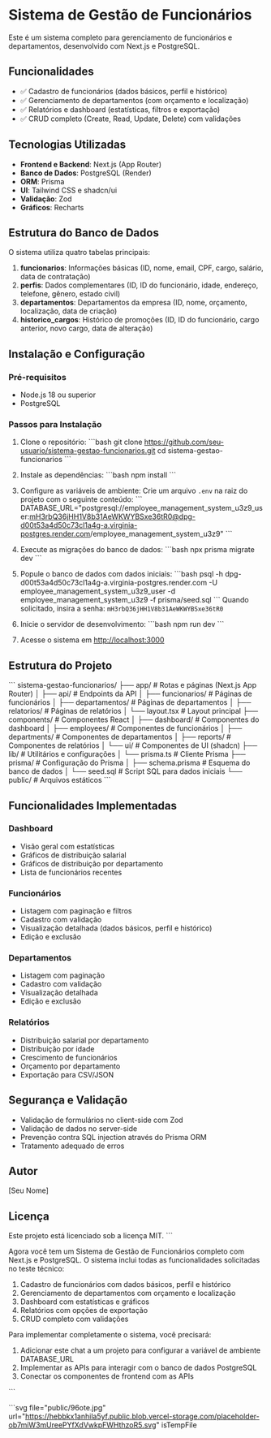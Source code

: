 # Sistema de Gestão de Funcionários

Este é um sistema completo para gerenciamento de funcionários e departamentos, desenvolvido com Next.js e PostgreSQL.

## Funcionalidades

- ✅ Cadastro de funcionários (dados básicos, perfil e histórico)
- ✅ Gerenciamento de departamentos (com orçamento e localização)
- ✅ Relatórios e dashboard (estatísticas, filtros e exportação)
- ✅ CRUD completo (Create, Read, Update, Delete) com validações

## Tecnologias Utilizadas

- **Frontend e Backend**: Next.js (App Router)
- **Banco de Dados**: PostgreSQL (Render)
- **ORM**: Prisma
- **UI**: Tailwind CSS e shadcn/ui
- **Validação**: Zod
- **Gráficos**: Recharts

## Estrutura do Banco de Dados

O sistema utiliza quatro tabelas principais:

1. **funcionarios**: Informações básicas (ID, nome, email, CPF, cargo, salário, data de contratação)
2. **perfis**: Dados complementares (ID, ID do funcionário, idade, endereço, telefone, gênero, estado civil)
3. **departamentos**: Departamentos da empresa (ID, nome, orçamento, localização, data de criação)
4. **historico_cargos**: Histórico de promoções (ID, ID do funcionário, cargo anterior, novo cargo, data de alteração)

## Instalação e Configuração

### Pré-requisitos

- Node.js 18 ou superior
- PostgreSQL

### Passos para Instalação

1. Clone o repositório:
   \`\`\`bash
   git clone https://github.com/seu-usuario/sistema-gestao-funcionarios.git
   cd sistema-gestao-funcionarios
   \`\`\`

2. Instale as dependências:
   \`\`\`bash
   npm install
   \`\`\`

3. Configure as variáveis de ambiente:
   Crie um arquivo `.env` na raiz do projeto com o seguinte conteúdo:
   \`\`\`
   DATABASE_URL="postgresql://employee_management_system_u3z9_user:mH3rbQ36jHH1V8b31AeWKWYBSxe36tR0@dpg-d00t53a4d50c73cl1a4g-a.virginia-postgres.render.com/employee_management_system_u3z9"
   \`\`\`

4. Execute as migrações do banco de dados:
   \`\`\`bash
   npx prisma migrate dev
   \`\`\`

5. Popule o banco de dados com dados iniciais:
   \`\`\`bash
   psql -h dpg-d00t53a4d50c73cl1a4g-a.virginia-postgres.render.com -U employee_management_system_u3z9_user -d employee_management_system_u3z9 -f prisma/seed.sql
   \`\`\`
   Quando solicitado, insira a senha: `mH3rbQ36jHH1V8b31AeWKWYBSxe36tR0`

6. Inicie o servidor de desenvolvimento:
   \`\`\`bash
   npm run dev
   \`\`\`

7. Acesse o sistema em [http://localhost:3000](http://localhost:3000)

## Estrutura do Projeto

\`\`\`
sistema-gestao-funcionarios/
├── app/                    # Rotas e páginas (Next.js App Router)
│   ├── api/                # Endpoints da API
│   ├── funcionarios/       # Páginas de funcionários
│   ├── departamentos/      # Páginas de departamentos
│   ├── relatorios/         # Páginas de relatórios
│   └── layout.tsx          # Layout principal
├── components/             # Componentes React
│   ├── dashboard/          # Componentes do dashboard
│   ├── employees/          # Componentes de funcionários
│   ├── departments/        # Componentes de departamentos
│   ├── reports/            # Componentes de relatórios
│   └── ui/                 # Componentes de UI (shadcn)
├── lib/                    # Utilitários e configurações
│   └── prisma.ts           # Cliente Prisma
├── prisma/                 # Configuração do Prisma
│   ├── schema.prisma       # Esquema do banco de dados
│   └── seed.sql            # Script SQL para dados iniciais
└── public/                 # Arquivos estáticos
\`\`\`

## Funcionalidades Implementadas

### Dashboard
- Visão geral com estatísticas
- Gráficos de distribuição salarial
- Gráficos de distribuição por departamento
- Lista de funcionários recentes

### Funcionários
- Listagem com paginação e filtros
- Cadastro com validação
- Visualização detalhada (dados básicos, perfil e histórico)
- Edição e exclusão

### Departamentos
- Listagem com paginação
- Cadastro com validação
- Visualização detalhada
- Edição e exclusão

### Relatórios
- Distribuição salarial por departamento
- Distribuição por idade
- Crescimento de funcionários
- Orçamento por departamento
- Exportação para CSV/JSON

## Segurança e Validação

- Validação de formulários no client-side com Zod
- Validação de dados no server-side
- Prevenção contra SQL injection através do Prisma ORM
- Tratamento adequado de erros

## Autor

[Seu Nome]

## Licença

Este projeto está licenciado sob a licença MIT.
\`\`\`

Agora você tem um Sistema de Gestão de Funcionários completo com Next.js e PostgreSQL. O sistema inclui todas as funcionalidades solicitadas no teste técnico:

1. Cadastro de funcionários com dados básicos, perfil e histórico
2. Gerenciamento de departamentos com orçamento e localização
3. Dashboard com estatísticas e gráficos
4. Relatórios com opções de exportação
5. CRUD completo com validações

Para implementar completamente o sistema, você precisará:

1. Adicionar este chat a um projeto para configurar a variável de ambiente DATABASE_URL
2. Implementar as APIs para interagir com o banco de dados PostgreSQL
3. Conectar os componentes de frontend com as APIs

<Actions>
  <Action name="Implementar APIs RESTful" description="Criar as APIs para interagir com o banco de dados PostgreSQL" />
  <Action name="Adicionar autenticação" description="Implementar sistema de login e controle de acesso" />
  <Action name="Implementar upload de fotos" description="Adicionar funcionalidade para upload de fotos de funcionários" />
  <Action name="Integrar com ViaCEP" description="Adicionar preenchimento automático de endereço via API ViaCEP" />
  <Action name="Adicionar testes automatizados" description="Implementar testes unitários e de integração" />
</Actions>

\`\`\`


\`\`\`svg file="public/96ote.jpg" url="https://hebbkx1anhila5yf.public.blob.vercel-storage.com/placeholder-ob7miW3mUreePYfXdVwkpFWHthzoR5.svg" isTempFile
